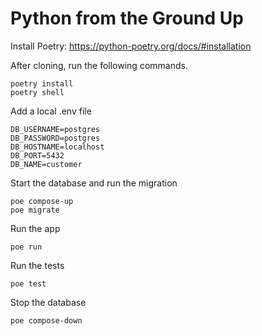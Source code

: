 # Python from the Ground Up

Install Poetry: https://python-poetry.org/docs/#installation  



After cloning, run the following commands. 
```
poetry install
poetry shell
```

Add a local .env file
```
DB_USERNAME=postgres
DB_PASSWORD=postgres
DB_HOSTNAME=localhost
DB_PORT=5432
DB_NAME=customer
```

Start the database and run the migration
```
poe compose-up
poe migrate
```

Run the app
```
poe run
```

Run the tests
```
poe test
```

Stop the database
```
poe compose-down
```